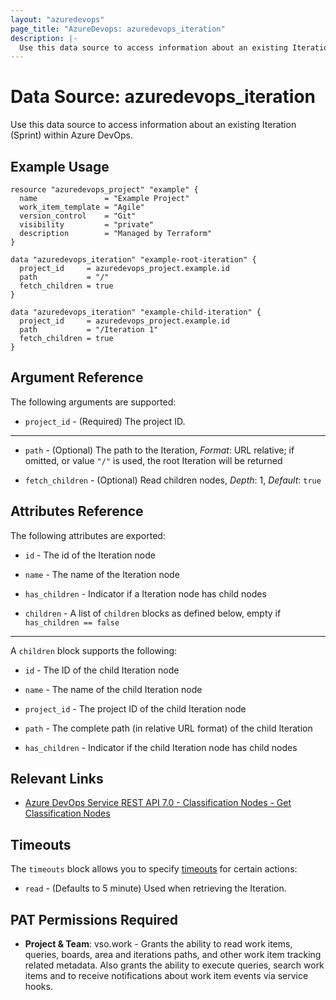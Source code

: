 ```yaml
---
layout: "azuredevops"
page_title: "AzureDevops: azuredevops_iteration"
description: |-
  Use this data source to access information about an existing Iteration (Sprint) within Azure DevOps.
---
```


# Data Source: azuredevops_iteration

Use this data source to access information about an existing Iteration (Sprint) within Azure DevOps.

## Example Usage

```hcl
resource "azuredevops_project" "example" {
  name               = "Example Project"
  work_item_template = "Agile"
  version_control    = "Git"
  visibility         = "private"
  description        = "Managed by Terraform"
}

data "azuredevops_iteration" "example-root-iteration" {
  project_id     = azuredevops_project.example.id
  path           = "/"
  fetch_children = true
}

data "azuredevops_iteration" "example-child-iteration" {
  project_id     = azuredevops_project.example.id
  path           = "/Iteration 1"
  fetch_children = true
}
```

## Argument Reference

The following arguments are supported:

* `project_id` - (Required) The project ID.

---

* `path` - (Optional) The path to the Iteration, _Format_: URL relative; if omitted, or value `"/"` is used, the root Iteration will be returned

* `fetch_children` - (Optional) Read children nodes, _Depth_: 1, _Default_: `true`

## Attributes Reference

The following attributes are exported:

* `id` - The id of the Iteration node

* `name` - The name of the Iteration node

* `has_children` - Indicator if a Iteration node has child nodes

* `children` - A list of `children` blocks as defined below, empty if `has_children == false`

---

A `children` block supports the following:

* `id` - The ID of the child Iteration node

* `name` - The name of the child Iteration node

* `project_id` - The project ID of the child Iteration node

* `path` - The complete path (in relative URL format) of the child Iteration

* `has_children` - Indicator if the child Iteration node has child nodes

## Relevant Links

- [Azure DevOps Service REST API 7.0 - Classification Nodes - Get Classification Nodes](https://docs.microsoft.com/en-us/rest/api/azure/devops/wit/classification-nodes/get-classification-nodes?view=azure-devops-rest-7.0)

## Timeouts

The `timeouts` block allows you to specify [timeouts](https://developer.hashicorp.com/terraform/language/resources/syntax#operation-timeouts) for certain actions:

* `read` - (Defaults to 5 minute) Used when retrieving the Iteration.

## PAT Permissions Required

- **Project & Team**: vso.work - Grants the ability to read work items, queries, boards, area and iterations paths, and other work item tracking related metadata. Also grants the ability to execute queries, search work items and to receive notifications about work item events via service hooks. 
